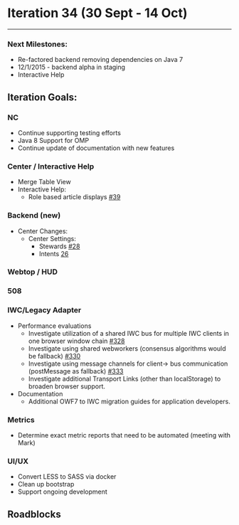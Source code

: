 # Iteration 34 (30 Sept - 14 Oct)

*** 
### Next Milestones:
* Re-factored backend removing dependencies on Java 7
* 12/1/2015 - backend alpha in staging  
* Interactive Help

## Iteration Goals:

### NC
* Continue supporting testing efforts
* Java 8 Support for OMP
* Continue update of documentation with new features

### Center / Interactive Help
* Merge Table View 
* Interactive Help:
  * Role based article displays [#39](https://github.com/ozone-development/ozp-help/issues/39)

### Backend (new)

* Center Changes:
  * Center Settings:
    * Stewards [#28](https://github.com/ozone-development/ozp-backend/issues/28)
    * Intents [26](https://github.com/ozone-development/ozp-backend/issues/26)

### Webtop / HUD

### 508

### IWC/Legacy Adapter
* Performance evaluations
    * Investigate utilization of a shared IWC bus for multiple IWC clients in one browser window chain [#328](https://github.com/ozone-development/ozp-iwc/issues/328)
    * Investigate using shared webworkers (consensus algorithms would be fallback) [#330](https://github.com/ozone-development/ozp-iwc/issues/330)
    * Investigate using message channels for client-> bus communication (postMessage as fallback) [#333](https://github.com/ozone-development/ozp-iwc/issues/330)
    * Investigate additional Transport Links (other than localStorage) to broaden browser support.
* Documentation
    * Additional OWF7 to IWC migration guides for application developers.

### Metrics
* Determine exact metric reports that need to be automated (meeting with Mark)

### UI/UX
* Convert LESS to SASS via docker
* Clean up bootstrap
* Support ongoing development
  
## Roadblocks